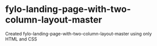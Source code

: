 # fylo-landing-page-with-two-column-layout-master
 Created fylo-landing-page-with-two-column-layout-master using only HTML and CSS

